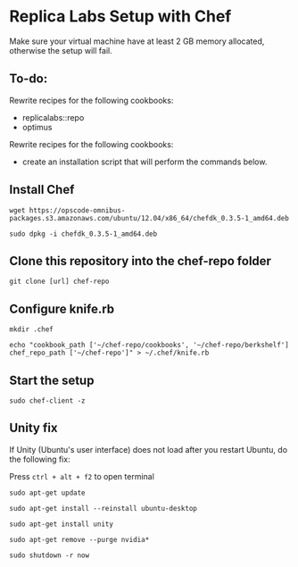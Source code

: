 # Replica Labs Setup with Chef #

Make sure your virtual machine have at least 2 GB memory allocated, otherwise the setup will fail.  

## To-do: ##
Rewrite recipes for the following cookbooks:

*  replicalabs::repo
*  optimus

Rewrite recipes for the following cookbooks:

*  create an installation script that will perform the commands below.


## Install Chef ##
```
wget https://opscode-omnibus-packages.s3.amazonaws.com/ubuntu/12.04/x86_64/chefdk_0.3.5-1_amd64.deb
```
```
sudo dpkg -i chefdk_0.3.5-1_amd64.deb
```

## Clone this repository into the chef-repo folder ##
```
git clone [url] chef-repo
```

## Configure knife.rb ##
```
mkdir .chef
```
```
echo "cookbook_path ['~/chef-repo/cookbooks', '~/chef-repo/berkshelf']
chef_repo_path ['~/chef-repo']" > ~/.chef/knife.rb
```

## Start the setup ##
```
sudo chef-client -z
```

## Unity fix ##
If Unity (Ubuntu's user interface) does not load after you restart Ubuntu, do the following fix:

Press `ctrl + alt + f2` to open terminal

```
sudo apt-get update
```
```
sudo apt-get install --reinstall ubuntu-desktop
```
```
sudo apt-get install unity
```
```
sudo apt-get remove --purge nvidia*
```
```
sudo shutdown -r now
```
